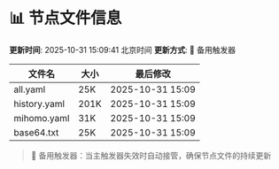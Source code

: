 # 📊 节点文件信息

**更新时间**: 2025-10-31 15:09:41 北京时间
**更新方式**: 🔄 备用触发器

| 文件名 | 大小 | 最后修改 |
|--------|------|----------|
| all.yaml | 25K | 2025-10-31 15:09 |
| history.yaml | 201K | 2025-10-31 15:09 |
| mihomo.yaml | 31K | 2025-10-31 15:09 |
| base64.txt | 25K | 2025-10-31 15:09 |

> 🔄 备用触发器：当主触发器失效时自动接管，确保节点文件的持续更新
